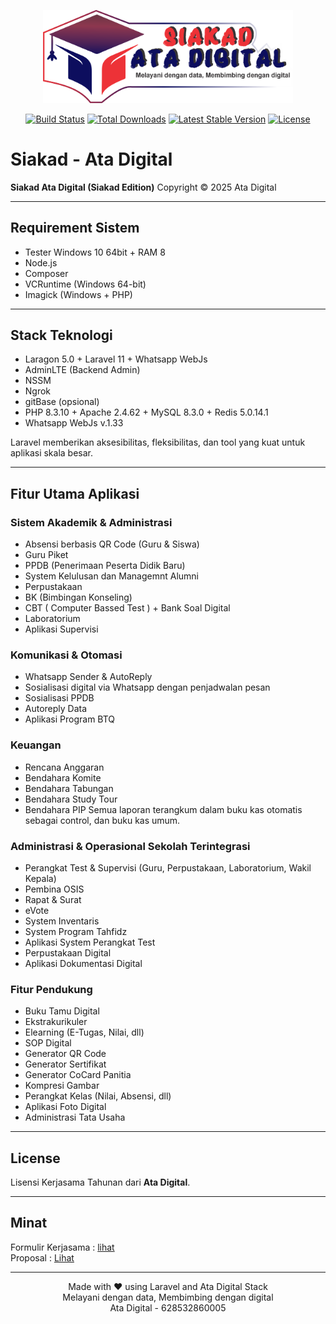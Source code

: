 <p align="center">
  <a href="https://laravel.com" target="_blank">
    <img src="https://raw.githubusercontent.com/EmsinaDR/siakad/refs/heads/main/Logo%20Siakad%20Ata%20Digital.png" width="400" alt="Siakad Logo">
  </a>
</p>

<p align="center">
  <a href="https://github.com/laravel/framework/actions"><img src="https://github.com/laravel/framework/workflows/tests/badge.svg" alt="Build Status"></a>
  <a href="https://packagist.org/packages/laravel/framework"><img src="https://img.shields.io/packagist/dt/laravel/framework" alt="Total Downloads"></a>
  <a href="https://packagist.org/packages/laravel/framework"><img src="https://img.shields.io/packagist/v/laravel/framework" alt="Latest Stable Version"></a>
  <a href="https://packagist.org/packages/laravel/framework"><img src="https://img.shields.io/packagist/l/laravel/framework" alt="License"></a>
</p>

# Siakad - Ata Digital

**Siakad Ata Digital (Siakad Edition)**
Copyright © 2025 Ata Digital

---

## Requirement Sistem

-   Tester Windows 10 64bit + RAM 8
-   Node.js
-   Composer
-   VCRuntime (Windows 64-bit)
-   Imagick (Windows + PHP)

---

## Stack Teknologi

-   Laragon 5.0 + Laravel 11 + Whatsapp WebJs
-   AdminLTE (Backend Admin)
-   NSSM
-   Ngrok
-   gitBase (opsional)
-   PHP 8.3.10 + Apache 2.4.62 + MySQL 8.3.0 + Redis 5.0.14.1
-   Whatsapp WebJs v.1.33

Laravel memberikan aksesibilitas, fleksibilitas, dan tool yang kuat untuk aplikasi skala besar.

---

## Fitur Utama Aplikasi

### Sistem Akademik & Administrasi

-   Absensi berbasis QR Code (Guru & Siswa)
-   Guru Piket
-   PPDB (Penerimaan Peserta Didik Baru)
-   System Kelulusan dan Managemnt Alumni
-   Perpustakaan
-   BK (Bimbingan Konseling)
-   CBT ( Computer Bassed Test ) + Bank Soal Digital
-   Laboratorium
-   Aplikasi Supervisi

### Komunikasi & Otomasi

-   Whatsapp Sender & AutoReply
-   Sosialisasi digital via Whatsapp dengan penjadwalan pesan
-   Sosialisasi PPDB
-   Autoreply Data
-   Aplikasi Program BTQ

### Keuangan

-   Rencana Anggaran
-   Bendahara Komite
-   Bendahara Tabungan
-   Bendahara Study Tour
-   Bendahara PIP
    Semua laporan terangkum dalam buku kas otomatis sebagai control, dan buku kas umum.

### Administrasi & Operasional Sekolah Terintegrasi

-   Perangkat Test & Supervisi (Guru, Perpustakaan, Laboratorium, Wakil Kepala)
-   Pembina OSIS
-   Rapat & Surat
-   eVote
-   System Inventaris
-   System Program Tahfidz
-   Aplikasi System Perangkat Test
-   Perpustakaan Digital
-   Aplikasi Dokumentasi Digital

### Fitur Pendukung

-   Buku Tamu Digital
-   Ekstrakurikuler
-   Elearning (E-Tugas, Nilai, dll)
-   SOP Digital
-   Generator QR Code
-   Generator Sertifikat
-   Generator CoCard Panitia
-   Kompresi Gambar
-   Perangkat Kelas (Nilai, Absensi, dll)
-   Aplikasi Foto Digital
-   Administrasi Tata Usaha

---

## License

Lisensi Kerjasama Tahunan dari **Ata Digital**.

---

## Minat

Formulir Kerjasama : [lihat](https://forms.gle/vpRecuRHuUeehZuM6) <br>
Proposal : [Lihat](https://forms.gle/vpRecuRHuUeehZuM6)

---

<p align="center">
  Made with ❤️ using Laravel and Ata Digital Stack <br>
  Melayani dengan data, Membimbing dengan digital<br>
  Ata Digital - 628532860005
</p>
